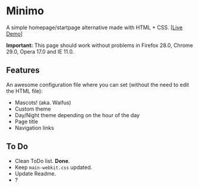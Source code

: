 Minimo
=======
A simple homepage/startpage alternative made with HTML + CSS. [[Live Demo](http://jackosdev.github.io/Minimo-Homepage/)]  

**Important:** This page should work without problems in Firefox 28.0, Chrome 29.0, Opera 17.0 and IE 11.0.


Features
--------
An awesome configuration file where you can set (without the need to edit the HTML file):
* Mascots! (aka. Waifus)
* Custom theme
* Day/Night theme depending on the hour of the day
* Page title
* Navigation links


To Do
-----
* Clean ToDo list. **Done**.
* Keep `main-webkit.css` updated.
* Update Readme.
* ?
